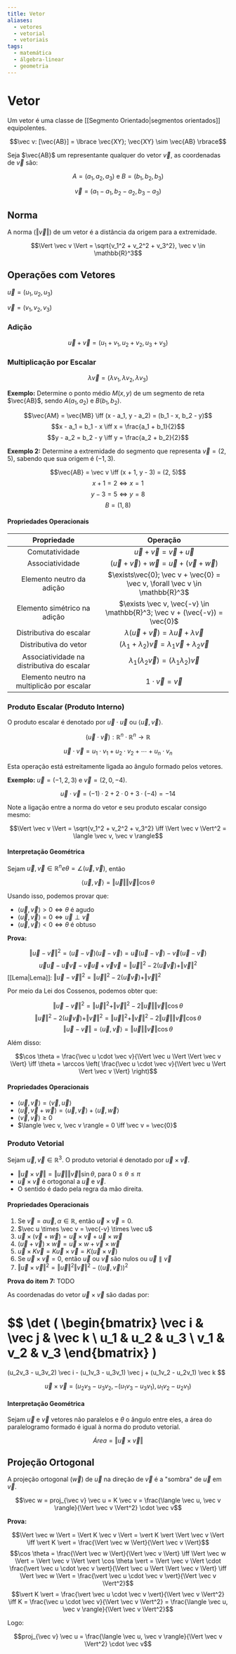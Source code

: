 ```yaml
---
title: Vetor
aliases:
  - vetores
  - vetorial
  - vetoriais
tags:
  - matemática
  - álgebra-linear
  - geometria
---
```


# Vetor

Um vetor é uma classe de [[Segmento Orientado|segmentos orientados]] equipolentes.

$$\vec v: [\vec{AB}] = \lbrace \vec{XY}; \vec{XY} \sim \vec{AB} \rbrace$$

Seja $\vec{AB}$ um representante qualquer do vetor $\vec v$, as coordenadas de $\vec v$ são:

$$A = (a_1, a_2, a_3) \text{ e } B = (b_1, b_2, b_3)$$

$$\vec v = (a_1 - a_1, b_2 - a_2, b_3 - a_3)$$

## Norma

A norma ($\Vert \vec v \Vert$) de um vetor é a distância da origem para a extremidade.

$$\Vert \vec v \Vert = \sqrt{v_1^2 + v_2^2 + v_3^2}, \vec v \in \mathbb{R}^3$$

## Operações com Vetores

$\vec u = (u_1, u_2, u_3)$

$\vec v = (v_1, v_2, v_3)$

### Adição

$$\vec u + \vec v = (u_1 + v_1, u_2 + v_2, u_3 + v_3)$$

### Multiplicação por Escalar

$$\lambda \vec v = (\lambda v_1, \lambda v_2, \lambda v_3)$$

**Exemplo:** Determine o ponto médio $M(x, y)$ de um segmento de reta $\vec{AB}$, sendo $A(a_1, a_2)$ e $B(b_1, b_2)$.

$$\vec{AM} = \vec{MB} \iff (x - a_1, y - a_2) = (b_1 - x, b_2 - y)$$
$$x - a_1 = b_1 - x \iff x = \frac{a_1 + b_1}{2}$$
$$y - a_2 = b_2 - y \iff y = \frac{a_2 + b_2}{2}$$

**Exemplo 2:** Determine a extremidade do segmento que representa $\vec v = (2, 5)$, sabendo que sua origem é $(-1, 3)$.

$$\vec{AB} = \vec v \iff (x + 1, y - 3) = (2, 5)$$
$$x + 1 = 2 \iff x = 1$$
$$y - 3 = 5 \iff y = 8$$
$$B = (1, 8)$$

#### Propriedades Operacionais

|                Propriedade                 |                                   Operação                                   |
| :----------------------------------------: | :--------------------------------------------------------------------------: |
|               Comutatividade               |                     $\vec u + \vec v = \vec v + \vec u$                      |
|              Associatividade               |          $(\vec u + \vec v) + \vec w = \vec u + (\vec v + \vec w)$           |
|         Elemento neutro da adição          | $\exists\vec{0}; \vec v + \vec{0} = \vec v, \forall \vec v \in \mathbb{R}^3$ |
|        Elemento simétrico na adição        |  $\exists \vec v, \vec{-v} \in \mathbb{R}^3; \vec v + (\vec{-v}) = \vec{0}$  |
|          Distributiva do escalar           |        $\lambda (\vec u + \vec v) = \lambda \vec u + \lambda \vec v$         |
|           Distributiva do vetor            |    $(\lambda_1 + \lambda_2) \vec v = \lambda_1 \vec v + \lambda_2 \vec v$    |
| Associatividade na distributiva do escalar |        $\lambda_1 (\lambda_2 \vec v) = (\lambda_1 \lambda_2) \vec v$         |
| Elemento neutro na multiplicão por escalar |                          $1 \cdot \vec v = \vec v$                           |

### Produto Escalar (Produto Interno)

O produto escalar é denotado por $\vec u \cdot \vec u$ ou $\langle \vec u, \vec v \rangle$.

$$(\vec u \cdot \vec v): \mathbb{R}^n \cdot \mathbb{R}^n \to \mathbb{R}$$

$$\vec u \cdot \vec v = u_1 \cdot v_1 + u_2 \cdot v_2 + \cdots + u_n \cdot v_n$$

Esta operação está estreitamente ligada ao ângulo formado pelos vetores.

**Exemplo:** $\vec u = (-1, 2, 3)$ e $\vec v = (2, 0, -4)$.

$$\vec u \cdot \vec v = (-1) \cdot 2 + 2 \cdot 0 + 3 \cdot (-4) = -14$$

Note a ligação entre a norma do vetor e seu produto escalar consigo mesmo:

$$\Vert \vec v \Vert = \sqrt{v_1^2 + v_2^2 + v_3^2} \iff \Vert \vec v \Vert^2 = \langle \vec v, \vec v \rangle$$

#### Interpretação Geométrica

Sejam $\vec u, \vec v \in \mathbb{R}^n e \theta = \angle (\vec u, \vec v)$, então

$$\langle \vec u, \vec v \rangle = \Vert \vec u \Vert \Vert \vec v \Vert \cos \theta$$

Usando isso, podemos provar que:

- $\langle \vec u, \vec v \rangle > 0 \iff \theta$ é agudo
- $\langle \vec u, \vec v \rangle = 0 \iff \vec u \perp \vec v$
- $\langle \vec u, \vec v \rangle < 0 \iff \theta$ é obtuso

**Prova:**

$$\Vert \vec u - \vec v \Vert^2 = (\vec u - \vec v)(\vec u - \vec v) = \vec u (\vec u - \vec v) - \vec v (\vec u - \vec v)$$
$$\vec u\vec u - \vec u\vec v - \vec v\vec u + \vec v\vec v = \Vert \vec u \Vert^2 - 2(\vec u\vec v) + \Vert \vec v \Vert^2$$
[[Lema|Lema]]: $\Vert \vec u - \vec v \Vert^2 = \Vert \vec u \Vert^2 - 2(\vec u\vec v) + \Vert \vec v \Vert^2$

Por meio da Lei dos Cossenos, podemos obter que:

$$\Vert \vec u - \vec v \Vert^2 = \Vert \vec u \Vert^2 + \Vert \vec v \Vert^2 - 2 \Vert \vec u \Vert \Vert \vec v \Vert \cos \theta$$
$$\Vert \vec u \Vert^2 - 2(\vec u\vec v) + \Vert \vec v \Vert^2 = \Vert \vec u \Vert^2 + \Vert \vec v \Vert^2 - 2 \Vert \vec u \Vert \Vert \vec v \Vert \cos \theta$$
$$\Vert \vec u - \vec v \Vert = \langle \vec u, \vec v \rangle = \Vert \vec u \Vert \Vert \vec v \Vert \cos \theta$$

Além disso:

$$\cos \theta = \frac{\vec u \cdot \vec v}{\Vert \vec u \Vert \Vert \vec v \Vert} \iff \theta = \arccos \left( \frac{\vec u \cdot \vec v}{\Vert \vec u \Vert \Vert \vec v \Vert} \right)$$

#### Propriedades Operacionais

- $\langle \vec u, \vec v \rangle = \langle \vec v, \vec u \rangle$
- $\langle \vec u, \vec v + \vec w \rangle = \langle \vec u, \vec v \rangle + \langle \vec u, \vec w \rangle$
- $\langle \vec v, \vec v \rangle \geq 0$
- $\langle \vec v, \vec v \rangle = 0 \iff \vec v = \vec{0}$

### Produto Vetorial

Sejam $\vec u, \vec v \in \mathbb{R}^3$. O produto vetorial é denotado por $\vec u \times \vec v$.

- $\Vert \vec u \times \vec v \Vert = \Vert \vec u \Vert \Vert \vec v \Vert \sin \theta$, para $0 \leq \theta \leq \pi$
- $\vec u \times \vec v$ é ortogonal a $\vec u$ e $\vec v$.
- O sentido é dado pela regra da mão direita.

#### Propriedades Operacionais

1. Se $\vec v = \alpha \vec u, \alpha \in \mathbb{R}$, então $\vec u \times \vec v = 0$.
2. $\vec u \times \vec v = \vec{-v} \times \vec u$
3. $\vec u \times (\vec v + \vec w) = \vec u \times \vec v + \vec u \times \vec w$
4. $(\vec u + \vec v) \times \vec w = \vec u \times w + \vec v \times \vec w$
5. $\vec u \times K \vec v = K\vec u \times \vec v = K(\vec u \times \vec v)$
6. Se $\vec u \times \vec v = 0$, então $\vec u$ ou $\vec v$ são nulos ou $\vec u \parallel \vec v$
7. $\Vert \vec u \times \vec v \Vert^2 = \Vert \vec u \Vert^2 \Vert \vec v \Vert^2 - (\langle \vec u, \vec v \rangle)^2$

**Prova do item 7:** TODO

As coordenadas do vetor $\vec u \times \vec v$ são dadas por:

$$
\det (
\begin{bmatrix}
\vec i & \vec j & \vec k \\
u_1 & u_2 & u_3 \\
v_1 & v_2 & v_3
\end{bmatrix}
)
=
(u_2v_3 - u_3v_2) \vec i - (u_1v_3 - u_3v_1) \vec j + (u_1v_2 - u_2v_1) \vec k
$$

$$\vec u \times \vec v = (u_2v_3 - u_3v_2, - (u_1v_3 - u_3v_1), u_1v_2 - u_2v_1)$$

#### Interpretação Geométrica

Sejam $\vec u$ e $\vec v$ vetores não paralelos e $\theta$ o ângulo entre eles, a área do paralelogramo formado é igual à norma do produto vetorial.

$$Área = \Vert \vec u \times \vec v \Vert$$

## Projeção Ortogonal

A projeção ortogonal ($\vec w$) de $\vec u$ na direção de $\vec v$ é a "sombra" de $\vec u$ em $\vec v$.

$$\vec w = proj_{\vec v} \vec u = K \vec v = \frac{\langle \vec u, \vec v \rangle}{\Vert \vec v \Vert^2} \cdot \vec v$$

**Prova:**

$$\Vert \vec w \Vert = \Vert K \vec v \Vert = \vert K \vert \Vert \vec v \Vert \iff \vert K \vert = \frac{\Vert \vec w \Vert}{\Vert \vec v \Vert}$$
$$\cos \theta = \frac{\Vert \vec w \Vert}{\Vert \vec v \Vert} \iff \Vert \vec w \Vert = \Vert \vec v \Vert \vert \cos \theta \vert = \Vert \vec v \Vert \cdot \frac{\vert \vec u \cdot \vec v \vert}{\Vert \vec u \Vert \Vert \vec v \Vert} \iff \Vert \vec w \Vert = \frac{\vert \vec u \cdot \vec v \vert}{\Vert \vec v \Vert^2}$$
$$\vert K \vert = \frac{\vert \vec u \cdot \vec v \vert}{\Vert \vec v \Vert^2} \iff K = \frac{\vec u \cdot \vec v}{\Vert \vec v \Vert^2} = \frac{\langle \vec u, \vec v \rangle}{\Vert \vec v \Vert^2}$$

Logo:

$$proj_{\vec v} \vec u = \frac{\langle \vec u, \vec v \rangle}{\Vert \vec v \Vert^2} \cdot \vec v$$
